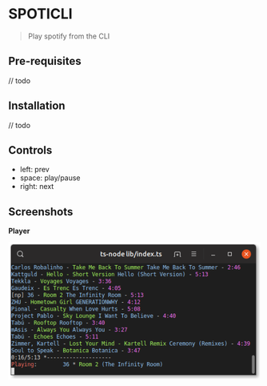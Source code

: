 # SPOTICLI
> Play spotify from the CLI

## Pre-requisites
// todo

## Installation
// todo

## Controls
- left: prev
- space: play/pause
- right: next

## Screenshots

**Player**

![Player in action](screenshots/player.png)